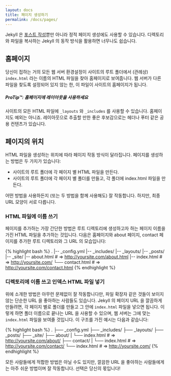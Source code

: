 ```yaml
---
layout: docs
title: 페이지 생성하기
permalink: /docs/pages/
---
```


Jekyll 은 [포스트 작성](../posts/)뿐만 아니라 정적 페이지 생성에도 사용할 수
있습니다. 디렉토리와 파일을 복사하는 Jekyll 의 동작 방식을 활용하면 너무나도
쉽습니다.

## 홈페이지

당신이 접하는 거의 모든 웹 서버 환경설정이 사이트의 루트 폴더에서 (관례상)
`index.html` 라는 이름의 HTML 파일을 찾아 홈페이지로 보여줍니다. 웹 서버가 다른
파일을 찾도록 설정되어 있지 않는 한, 이 파일이 사이트의 홈페이지가 됩니다.



<div class="note">
  <h5>ProTip™: 홈페이지에 레이아웃을 사용하세요</h5>
  <p>
    사이트의 모든 HTML 파일에 <code>_layouts</code> 와 <code>_includes</code> 를
    사용할 수 있습니다. 홈페이지도 예외는 아니죠. 레이아웃으로 추출할 만한 좋은
    후보감으로는 헤더나 푸터 같은 공용 컨텐츠가 있습니다.
  </p>
</div>

## 페이지의 위치

HTML 파일을 생성하는 위치에 따라 페이지 작동 방식이 달라집니다. 페이지를
생성하는 방법은 두 가지가 있습니다:

- 사이트의 루트 폴더에 각 페이지 별 HTML 파일을 만든다.
- 사이트의 루트 폴더에 각 페이지 별 폴더를 만들고, 각 폴더에 index.html 파일을
  만든다.

어떤 방법을 사용하든지 (또는 두 방법을 함께 사용해도) 잘 작동합니다. 하지만,
최종 URL 모양이 서로 다릅니다.

### HTML 파일에 이름 쓰기

페이지를 추가하는 가장 간단한 방법은 루트 디렉토리에 생성하고자 하는 페이지
이름을 가진 HTML 파일을 추가하는 것입니다. 다음은 홈페이지와 about 페이지,
contact 페이지를 추가한 루트 디렉토리와 그 URL 의 모습입니다:


{% highlight bash %}
.
|-- _config.yml
|-- _includes/
|-- _layouts/
|-- _posts/
|-- _site/
|-- about.html    # => http://yoursite.com/about.html
|-- index.html    # => http://yoursite.com/
└── contact.html  # => http://yoursite.com/contact.html
{% endhighlight %}

### 디렉토리에 이름 쓰고 인덱스 HTML 파일 넣기

위에 소개한 방법은 아무런 문제없이 잘 작동합니다만,
파일 확장자 같은 것들이 보이지 않는 단순한 URL 을 좋아하는 사람들도 있습니다.
Jekyll 의 페이지 URL 을 깔끔하게 만들려면, 각 페이지 별로 폴더를 만들고 그 안에
`index.html` 파일을 넣으면 됩니다.
이렇게 하면 폴더 이름으로 끝나는 URL 을 사용할 수 있으며, 웹 서버는 그에 맞는
`index.html` 파일을 보여줄 것입니다.
이 구조를 가진 예시는 다음과 같습니다:

{% highlight bash %}
.
├── _config.yml
├── _includes/
├── _layouts/
├── _posts/
├── _site/
├── about/
|   └── index.html  # => http://yoursite.com/about/
├── contact/
|   └── index.html  # => http://yoursite.com/contact/
└── index.html      # => http://yoursite.com/
{% endhighlight %}

모든 사람들에게 적합한 방법은 아닐 수도 있지만, 깔끔한 URL 을 좋아하는
사람들에게는 아주 쉬운 방법이며 잘 작동합니다. 선택은 당신의 몫입니다!
